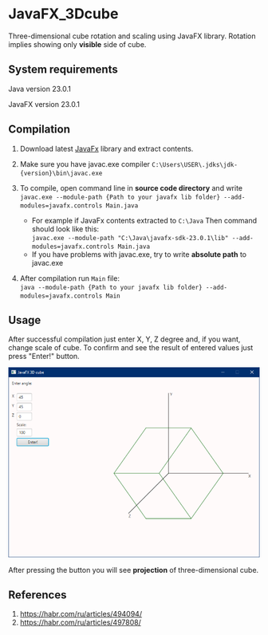 # JavaFX_3Dcube
Three-dimensional cube rotation and scaling using JavaFX library. Rotation implies showing only __visible__ side of cube.

## System requirements
Java version 23.0.1

JavaFX version 23.0.1

## Compilation

1. Download latest [JavaFx](https://gluonhq.com/products/javafx/) library and extract contents.

2. Make sure you have javac.exe compiler `C:\Users\USER\.jdks\jdk-{version}\bin\javac.exe`

3. To compile, open command line in __source code directory__ and write  
   `javac.exe --module-path {Path to your javafx lib folder} --add-modules=javafx.controls Main.java`

    - For example if JavaFx contents extracted to `С:\Java`
      Then command should look like this:  
      `javac.exe --module-path "C:\Java\javafx-sdk-23.0.1\lib" --add-modules=javafx.controls Main.java` 
    - If you have problems with javac.exe, try to write __absolute path__ to javac.exe
      

4. After compilation run `Main` file:  
   `java --module-path {Path to your javafx lib folder} --add-modules=javafx.controls Main`

## Usage

After successful compilation just enter X, Y, Z degree and, if you want, change scale of cube. To confirm and see the result of entered values just press "Enter!" button.

![Figure 1. Working program](https://github.com/titemov/JavaFX_3Dcube/blob/main/javafx_3dcube.png)

After pressing the button you will see __projection__ of three-dimensional cube.



## References
1. https://habr.com/ru/articles/494094/
2. https://habr.com/ru/articles/497808/
